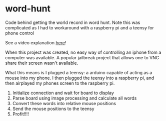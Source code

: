 # word-hunt
Code behind getting the world record in word hunt. Note this was complicated as I had to workaround with a raspberry pi and a teensy for phone control

See a video explanation [here](https://www.tiktok.com/@spicypete/video/6821358058799779078)!


When this project was created, no easy way of controlling an iphone from a computer was available. A popular jailbreak project that allows one to VNC share their screen wasn't available.


What this means is I plugged a teensy: a arduino capable of acting as a mouse into my phone. I then plugged the teensy into a raspberry pi, and then airplayed my phones screen to the raspberry pi.


1) Initialize connection and wait for board to display
2) Parse board using image processing and calculate all words
3) Convert these words into relative mouse positions
4) Send the mouse positions to the teensy
5) Profit!!!!
